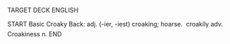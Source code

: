 TARGET DECK
ENGLISH

START
Basic
Croaky
Back: adj. (-ier, -iest) croaking; hoarse.  croakily adv. Croakiness n.
END

